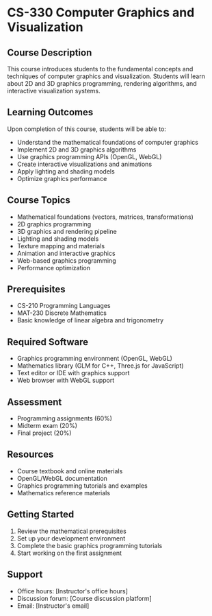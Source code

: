 # CS-330 Computer Graphics and Visualization

## Course Description
This course introduces students to the fundamental concepts and techniques of computer graphics and visualization. Students will learn about 2D and 3D graphics programming, rendering algorithms, and interactive visualization systems.

## Learning Outcomes
Upon completion of this course, students will be able to:
- Understand the mathematical foundations of computer graphics
- Implement 2D and 3D graphics algorithms
- Use graphics programming APIs (OpenGL, WebGL)
- Create interactive visualizations and animations
- Apply lighting and shading models
- Optimize graphics performance

## Course Topics
- Mathematical foundations (vectors, matrices, transformations)
- 2D graphics programming
- 3D graphics and rendering pipeline
- Lighting and shading models
- Texture mapping and materials
- Animation and interactive graphics
- Web-based graphics programming
- Performance optimization

## Prerequisites
- CS-210 Programming Languages
- MAT-230 Discrete Mathematics
- Basic knowledge of linear algebra and trigonometry

## Required Software
- Graphics programming environment (OpenGL, WebGL)
- Mathematics library (GLM for C++, Three.js for JavaScript)
- Text editor or IDE with graphics support
- Web browser with WebGL support

## Assessment
- Programming assignments (60%)
- Midterm exam (20%)
- Final project (20%)

## Resources
- Course textbook and online materials
- OpenGL/WebGL documentation
- Graphics programming tutorials and examples
- Mathematics reference materials

## Getting Started
1. Review the mathematical prerequisites
2. Set up your development environment
3. Complete the basic graphics programming tutorials
4. Start working on the first assignment

## Support
- Office hours: [Instructor's office hours]
- Discussion forum: [Course discussion platform]
- Email: [Instructor's email]
